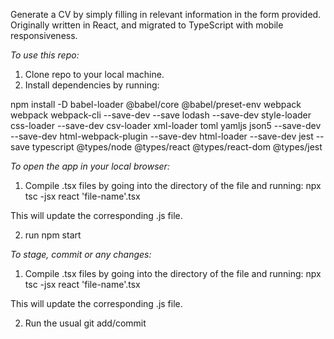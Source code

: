 Generate a CV by simply filling in relevant information in the form provided.
Originally written in React, and migrated to TypeScript with mobile responsiveness.

_To use this repo:_

1. Clone repo to your local machine.
2. Install dependencies by running:

npm install -D babel-loader @babel/core @babel/preset-env webpack webpack webpack-cli --save-dev --save lodash --save-dev style-loader css-loader --save-dev csv-loader xml-loader toml yamljs json5 --save-dev --save-dev html-webpack-plugin --save-dev html-loader --save-dev jest --save typescript @types/node @types/react @types/react-dom @types/jest

_To open the app in your local browser:_

1. Compile .tsx files by going into the directory of the file and running:
   npx tsc -jsx react 'file-name'.tsx

This will update the corresponding .js file.

2. run npm start

_To stage, commit or any changes:_

1. Compile .tsx files by going into the directory of the file and running:
   npx tsc -jsx react 'file-name'.tsx

This will update the corresponding .js file.

2. Run the usual git add/commit
